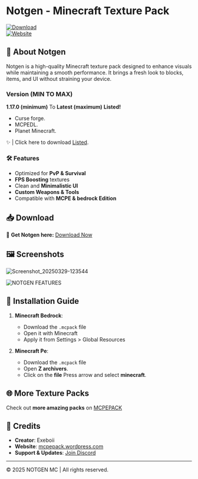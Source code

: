 # Notgen - Minecraft Texture Pack  

[![Download](https://img.shields.io/badge/Download-Notgen-blue.svg)](https://www.planetminecraft.com/texture-pack/notgen/)  
[![Website](https://img.shields.io/badge/Website-MCPEPACK-green.svg)](https://mcpepack.wordpress.com/)  

## 🎨 About Notgen  
Notgen is a high-quality Minecraft texture pack designed to enhance visuals while maintaining a smooth performance. It brings a fresh look to blocks, items, and UI without straining your device.  
### Version (MIN TO MAX)
**1.17.0 (minimum)** To **Latest (maximum)**
**Listed!** 
- Curse forge.
- MCPEDL.
- Planet Minecraft.

 ✨ |  Click here to download [Listed](https://github.com/NOTGENZ/NOTGEN-MC/blob/main/Listed.md).
### 🛠 Features  
- Optimized for **PvP & Survival**  
- **FPS Boosting** textures  
- Clean and **Minimalistic UI**  
- **Custom Weapons & Tools**  
- Compatible with **MCPE & bedrock Edition**  

## 📥 Download  
🔗 **Get Notgen here:** [Download Now](https://www.planetminecraft.com/texture-pack/notgen/)  

## 🖼 Screenshots  
![Screenshot_20250329-123544](https://github.com/user-attachments/assets/b66c1e71-37df-4ce7-88df-223e9af0ecf4)

![NOTGEN FEATURES ](https://github.com/user-attachments/assets/baee353e-dadb-464f-ba78-edf652baef2a)
  
## 🔧 Installation Guide  
1. **Minecraft Bedrock**:  
   - Download the `.mcpack` file  
   - Open it with Minecraft  
   - Apply it from Settings > Global Resources  

2. **Minecraft Pe**:  
   - Download the `.mcpack` file  
   - Open **Z archivers**.  
   -  Click on the **file** Press arrow and select **minecraft**.

## 🌐 More Texture Packs  
Check out **more amazing packs** on [MCPEPACK](https://mcpepack.wordpress.com/)  

## 📢 Credits  
- **Creator**: Exeboii  
- **Website**: [mcpepack.wordpress.com](https://mcpepack.wordpress.com/)  
- **Support & Updates**: [Join Discord](https://discord.gg/Zhmes8CHwa)  

---

© 2025 NOTGEN MC | All rights reserved.  
